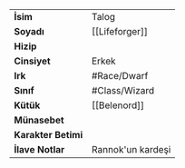 |  |  |
|---|---|
| **İsim** | Talog|
| **Soyadı** | [[Lifeforger]]|
| **Hizip** | |
| **Cinsiyet** | Erkek|
| **Irk** | #Race/Dwarf|
| **Sınıf** | #Class/Wizard|
| **Kütük** | [[Belenord]]|
| **Münasebet** | |
| **Karakter Betimi** | |
| **İlave Notlar** | Rannok'un kardeşi|

